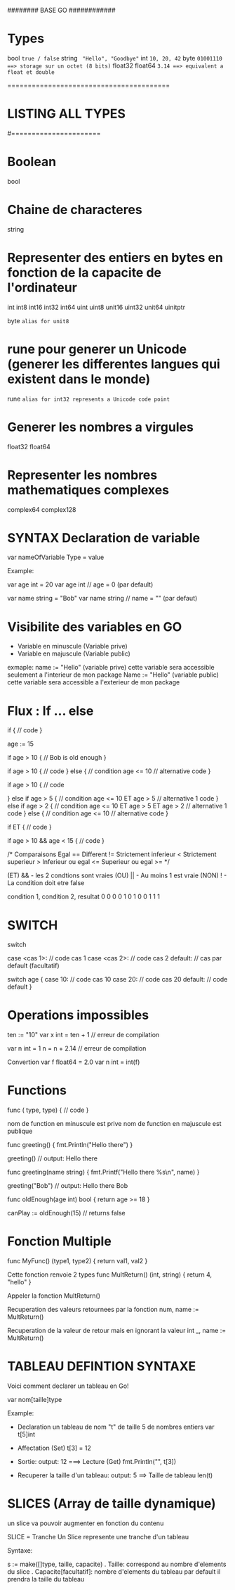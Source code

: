 ######## BASE GO ############

# Types
bool  `true / false`
string ` "Hello", "Goodbye"`
int    `10, 20, 42`
byte   `01001110 ==> storage sur un octet (8 bits)`
float32 float64  `3.14 ==> equivalent a float et double`

========================================
# LISTING ALL TYPES
#======================

# Boolean
bool

# Chaine de characteres
string

# Representer des entiers en bytes en fonction de la capacite de l'ordinateur
int int8 int16 int32 int64
uint uint8 unit16 uint32 unit64 uinitptr

byte  `alias for unit8`

# rune pour generer un Unicode (generer les differentes langues qui existent dans le monde)
rune `alias for int32 represents a Unicode code point`


# Generer les nombres a virgules
float32 float64 


# Representer les nombres mathematiques complexes
complex64 complex128


# SYNTAX Declaration de variable

var nameOfVariable Type = value
 
Example:

 var age int = 20
 var age int // age = 0 (par default)


 var name string = "Bob"
 var name string // name = "" (par defaut)


 Visibilite des variables en GO
 ===========================================
 - Variable en minuscule (Variable prive)
 - Variable en majuscule (Variable public)

 exmaple:
 name := "Hello" (variable prive) cette variable sera accessible seulement a l'interieur de mon package
 Name := "Hello" (variable public) cette variable sera accessible a l'exterieur de mon package


 Flux : If ... else
 ===========================================

 if <condition> {
    // code
 }


age := 15

if age > 10 {
    // Bob is old enough
}



if age > 10 {
    // code
} else {
    // condition age <= 10
    // alternative code
}


if age > 10 {
    // code

} else if age > 5 {
    // condition age <= 10 ET age > 5
    // alternative 1 code
} else if age > 2 {
    // condition age <= 10 ET age > 5 ET age > 2
    // alternative 1 code
} else {
    // condition age <= 10
    // alternative code
}



if <condition1> ET <condition2> {
    // code
}


if age > 10 && age < 15 {
   // code
}


/*
 Comparaisons
 Egal ==
 Different !=
 Strictement inferieur <
 Strictement superieur >
 Inferieur ou egal <=
 Superieur ou egal >=
*/
 

 (ET)  && - les 2 condtions sont vraies
 (OU)  || - Au moins 1 est vraie
 (NON) !  - La condition doit etre false


 condition 1, condition 2, resultat
 0               0           0
 0               1           0
 1               0           0
 1               1           1

 

 SWITCH
===========================================================
switch <variable>

case <cas 1>:
   // code cas 1
case <cas 2>:
   // code cas 2
default:
   // cas par default (facultatif)


switch age {
    case 10:
       // code cas 10
    case 20:
       // code cas 20
    default:
       // code default
}


Operations impossibles
===================================
ten := "10"
var x int = ten + 1 // erreur de compilation

var n int = 1
n = n + 2.14 // erreur de compilation

Convertion
var f float64 = 2.0
var n int = int(f)



Functions
====================================

func <NomFonction>(<param1> type, <param2> type) <TypeRetour> {
    // code
}


nom de function en minuscule est prive
nom de function en majuscule est publique


func greeting() {
    fmt.Println("Hello there")
}

greeting() // output: Hello there


func greeting(name string) {
    fmt.Printf("Hello there %s\n", name)
}


greeting("Bob") // output: Hello there Bob



func oldEnough(age int) bool {
    return age >= 18
}


canPlay := oldEnough(15) // returns false


Fonction Multiple
======================================

func MyFunc() (type1, type2) {
    return val1, val2
}


Cette fonction renvoie 2 types
func MultReturn() (int, string) {
    return 4, "hello"
}

Appeler la fonction
MultReturn()


Recuperation des valeurs retournees par la fonction
num, name := MultReturn()


Recuperation de la valeur de retour mais en ignorant la valeur int
_, name := MultReturn()



TABLEAU DEFINTION SYNTAXE
===================================================

Voici comment declarer un tableau en Go!

var nom[taille]type

Example:
- Declaration un tableau de nom "t" de taille 5 de nombres entiers
var t[5]int 

- Affectation (Set)
t[3] = 12

- Sortie: 
output: 12 ===> Lecture (Get)
fmt.Println("", t[3])

- Recuperer la taille d'un tableau:
output: 5 ==> Taille de tableau
len(t)


SLICES (Array de taille dynamique)
======================================
un slice va pouvoir augmenter en fonction du contenu

SLICE = Tranche
Un Slice represente une tranche d'un tableau

Syntaxe:

s := make([]type, taille, capacite)
. Taille: correspond au nombre d'elements du slice
. Capacite[facultatif]: nombre d'elements du tableau par default il prendra la taille du tableau